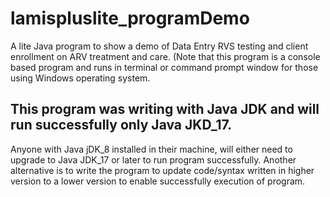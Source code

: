 # lamispluslite_programDemo
A lite Java program to show a demo of Data Entry RVS testing and client enrollment on ARV treatment and care. (Note that this program is a console based program and runs in terminal or command prompt window for those using Windows operating system.


This program was writing with Java JDK and will run successfully only Java JKD_17. 
-
Anyone with Java jDK_8 installed in their machine, will either need to upgrade to Java JDK_17 or later to run program successfully. Another alternative is to write the program to update code/syntax written in higher version to a lower version to enable successfully execution of program.


